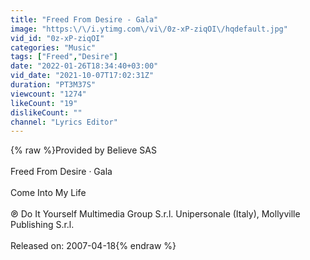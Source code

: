 ```yaml
---
title: "Freed From Desire - Gala"
image: "https:\/\/i.ytimg.com\/vi\/0z-xP-ziqOI\/hqdefault.jpg"
vid_id: "0z-xP-ziqOI"
categories: "Music"
tags: ["Freed","Desire"]
date: "2022-01-26T18:34:40+03:00"
vid_date: "2021-10-07T17:02:31Z"
duration: "PT3M37S"
viewcount: "1274"
likeCount: "19"
dislikeCount: ""
channel: "Lyrics Editor"
---
```

{% raw %}Provided by Believe SAS<br /><br />Freed From Desire · Gala<br /><br />Come Into My Life<br /><br />℗ Do It Yourself Multimedia Group S.r.l. Unipersonale (Italy), Mollyville Publishing S.r.l.<br /><br />Released on: 2007-04-18{% endraw %}
